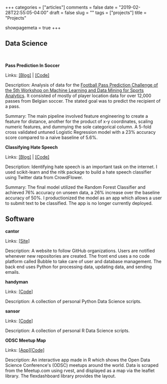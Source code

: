 +++
categories = ["articles"]
comments = false
date = "2019-02-28T22:55:05-04:00"
draft = false
slug = ""
tags = ["projects"]
title = "Projects"

showpagemeta = true
+++

## Data Science

<br/>

**Pass Prediction In Soccer**

Links: [[Blog]](https://medium.com/@gorafle/predicting-pass-recipients-in-soccer-a3acf0fa2652) | [[Code]](https://github.com/gfleetwood/pass-prediction)

Description: Analysis of data for the [Football Pass Prediction Challenge of the 5th Workshop on Machine Learning and Data Mining for Sports Analytics](https://github.com/JanVanHaaren/mlsa18-pass-prediction). It consisted of mostly of player location data for over 12,000 passes from Belgian soccer. The stated goal was to predict the recipient of a pass.

Summary: The main pipeline involved feature engineering to create a feature for distance, another for the product of x-y coordinates, scaling numeric features, and dummying the sole categorical column. A 5-fold cross validated untuned Logistic Regression model with a 23% accuracy score compared to a naive baseline of 5.6%.

**Classifying Hate Speech**

Links: [[Blog]](https://www.opendatascience.com/blog/identifying-hate-speech/) | [[Code]](https://github.com/gfleetwood/crowd-flower-hate-speech)

Description: Identifying hate speech is an important task on the internet. I used scikit-learn and the nltk package to build a hate speech classifier using Twitter data from CrowdFlower.

Summary: The final model utilized the Random Forest Classifier and achieved 76% accuracy on unseen data, a 26% increase over the baseline accuracy of 50%. I productionized the model as an app which allows a user to submit text to be classified. The app is no longer currently deployed.

## Software

**cantor**

Links: [[Site]](https://cantor.bubbleapps.io/)

Description: A website to follow GitHub organizations. Users are notified whenever new repositories are created. The front end uses a no code platform called Bubble to take care of user and database management. The back end uses Python for processing data, updating data, and sending emails.

**handyman**

Links: [[Code]](https://github.com/gfleetwood/handyman)

Description: A collection of personal Python Data Science scripts. 

**sansor**

Links: [[Code]](https://github.com/gfleetwood/sansor)

Description: A collection of personal R Data Science scripts.

**ODSC Meetup Map**

Links: [[App]](https://gfleetwood.shinyapps.io/odsc_meetup_map/)[[Code]](https://github.com/OpenDataScienceConference/meetup-map)

Description: An interactive app made in R which shows the Open Data Science Conference's (ODSC) meetups around the world. Data is scraped from the Meetup.com using rvest, and displayed as a map via the leaflet library. The flexdashboard library provides the layout.
